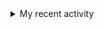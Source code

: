 <details>
<summary>My recent activity</summary>
<!--RECENT_ACTIVITY:start-->
None
<!--RECENT_ACTIVITY:end-->

<!--RECENT_ACTIVITY:last_update-->
Last Updated: Thursday, June 5, 2025 at 2:24:21 AM
<!--RECENT_ACTIVITY:last_update_end-->
</details>